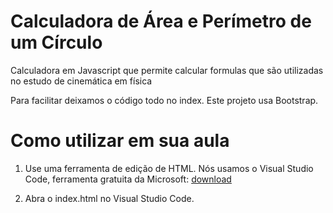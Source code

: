 # Calculadora de Área e Perímetro de um Círculo

Calculadora em Javascript que permite calcular formulas que são utilizadas no estudo de cinemática em física

Para facilitar deixamos o código todo no index. Este projeto usa Bootstrap.

# Como utilizar em sua aula

1) Use uma ferramenta de edição de HTML. Nós usamos o Visual Studio Code, ferramenta gratuita da Microsoft: [download](https://code.visualstudio.com/download)

2) Abra o index.html no Visual Studio Code. 
